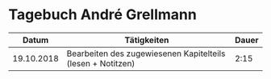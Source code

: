 # Tagebuch André Grellmann

Datum      | Tätigkeiten                                                 | Dauer
---------- | ----------------------------------------------------------- | -------------------
19.10.2018 | Bearbeiten des zugewiesenen Kapitelteils (lesen + Notitzen) | 2:15

<script src="https://rleikam.github.io/SW-PM-WS2018-Gruppe_1_4-2/Tageb%C3%BCcher/timeCalculation.js">
</script>
